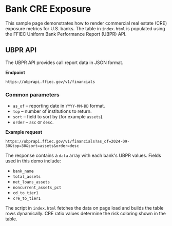 # Bank CRE Exposure

This sample page demonstrates how to render commercial real estate (CRE) exposure metrics for U.S. banks. The table in `index.html` is populated using the FFIEC Uniform Bank Performance Report (UBPR) API.

## UBPR API

The UBPR API provides call report data in JSON format.

**Endpoint**

```
https://ubprapi.ffiec.gov/v1/financials
```

### Common parameters

- `as_of` – reporting date in `YYYY-MM-DD` format.
- `top` – number of institutions to return.
- `sort` – field to sort by (for example `assets`).
- `order` – `asc` or `desc`.

**Example request**

```
https://ubprapi.ffiec.gov/v1/financials?as_of=2024-09-30&top=30&sort=assets&order=desc
```

The response contains a `data` array with each bank's UBPR values. Fields used in this demo include:

- `bank_name`
- `total_assets`
- `net_loans_assets`
- `noncurrent_assets_pct`
- `cd_to_tier1`
- `cre_to_tier1`

The script in `index.html` fetches the data on page load and builds the table rows dynamically. CRE ratio values determine the risk coloring shown in the table.
